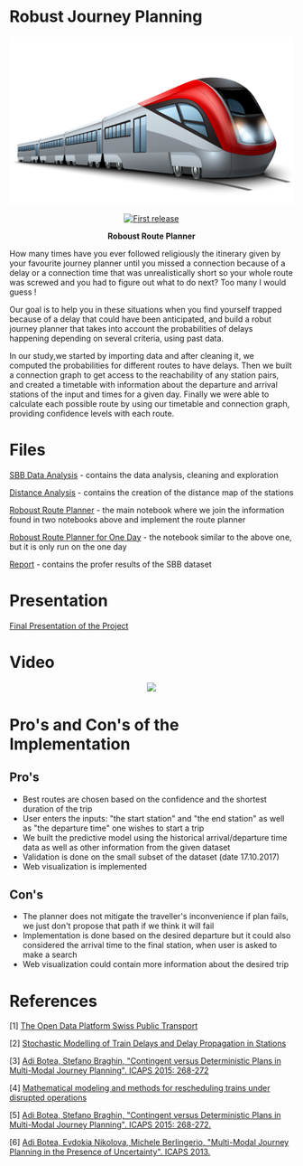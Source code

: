 # Robust Journey Planning

<div align="center">
  <p>
  <img src="images/train.png" width="600" />
  </p>
  <p>
    <a href="">
      <img alt="First release" src="https://img.shields.io/badge/release-v1.0-brightgreen.svg" />
    </a>
  </p>

  <p>
    <strong>Roboust Route Planner</strong>
  </p>

</div>


How many times have you ever followed religiously the itinerary given by your favourite journey planner until you missed a connection because of a delay or a connection time that was unrealistically short so your whole route was screwed and you had to figure out what to do next? Too many I would guess !

Our goal is to help you in these situations when you find yourself trapped because of a delay that could have been anticipated, and build a robut journey planner that takes into account the probabilities of delays happening depending on several criteria, using past data.

In our study,we started by importing data and after cleaning it, we computed the probabilities for different routes to have delays. Then we built a connection graph to get access to the reachability of any station pairs, and created a timetable with information about the departure and arrival stations of the input and times for a given day. Finally we were able to calculate each possible route by using our timetable and connection graph, providing confidence levels with each route.

# Files

[SBB Data Analysis](SBB_Data_Analysis.ipynb) - contains the data analysis, cleaning and exploration 

[Distance Analysis](Distance_Analysis.ipynb) - contains the creation of the distance map of the stations

[Roboust Route Planner](Roboust_Route_Planner_FullDataset.ipynb) - the main notebook where we join the information found in two notebooks above and implement the route planner

[Roboust Route Planner for One Day](Roboust_Route_Planner_OneDay.ipynb) - the notebook similar to the above one, but it is only run on the one day

[Report](report.thml) - contains the profer results of the SBB dataset

# Presentation
[Final Presentation of the Project](handouts/final_presentation.pdf)

# Video
<div align="center">
  <img src="handouts/final_presentation.mp4" width="800" />

</div>

# Pro's and Con's of the Implementation

## Pro's
- Best routes are chosen based on the confidence and the shortest duration of the trip
- User enters the inputs: "the start station" and "the end station" as well as "the departure time" one wishes to start a trip
- We built the predictive model using the historical arrival/departure time data as well as other information from the given dataset
- Validation is done on the small subset of the dataset (date 17.10.2017)
- Web visualization is implemented

## Con's
- The planner does not mitigate the traveller's inconvenience if plan fails, we just don't propose that path if we think it will fail
- Implementation is done based on the desired departure but it could also considered the arrival time to the final station, when user is asked to make a search
- Web visualization could contain more information about the desired trip

# References
[1] [The Open Data Platform Swiss Public Transport](https://opentransportdata.swiss) 

[2] [Stochastic Modelling of Train Delays and Delay Propagation in Stations](https://repository.tudelft.nl/islandora/object/uuid:caa72522-26b1-4088-afc0-59c6e5c346f6/datastream/OBJ/download)

[3] [Adi Botea, Stefano Braghin, "Contingent versus Deterministic Plans in Multi-Modal Journey Planning". ICAPS 2015: 268-272](https://dl.acm.org/citation.cfm?id=3038699)

[4] [Mathematical modeling and methods for rescheduling trains under disrupted operations](https://tel.archives-ouvertes.fr/tel-00453640/document)

[5] [Adi Botea, Stefano Braghin, "Contingent versus Deterministic Plans in Multi-Modal Journey Planning". ICAPS 2015: 268-272.](https://dl.acm.org/citation.cfm?id=3038699)

[6] [Adi Botea, Evdokia Nikolova, Michele Berlingerio, "Multi-Modal Journey Planning in the Presence of Uncertainty". ICAPS 2013.](https://www.aaai.org/ocs/index.php/ICAPS/ICAPS13/paper/view/6023)


